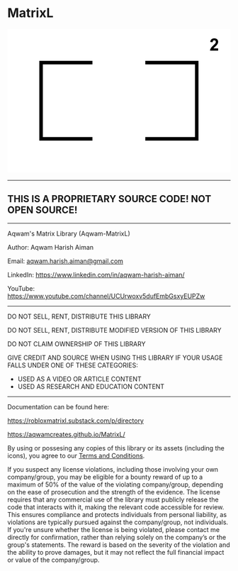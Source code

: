 # MatrixL

![MatrixL Icon](icons/MatrixLIcon.png)

--------------------------------------------------------------------

## THIS IS A PROPRIETARY SOURCE CODE! NOT OPEN SOURCE! 

--------------------------------------------------------------------

Aqwam's Matrix Library (Aqwam-MatrixL)

Author: Aqwam Harish Aiman
	
Email: aqwam.harish.aiman@gmail.com

LinkedIn: https://www.linkedin.com/in/aqwam-harish-aiman/
	
YouTube: https://www.youtube.com/channel/UCUrwoxv5dufEmbGsxyEUPZw
	
--------------------------------------------------------------------
	
DO NOT SELL, RENT, DISTRIBUTE THIS LIBRARY
	
DO NOT SELL, RENT, DISTRIBUTE MODIFIED VERSION OF THIS LIBRARY
	
DO NOT CLAIM OWNERSHIP OF THIS LIBRARY
	
GIVE CREDIT AND SOURCE WHEN USING THIS LIBRARY IF YOUR USAGE FALLS UNDER ONE OF THESE CATEGORIES:
	
- USED AS A VIDEO OR ARTICLE CONTENT
- USED AS RESEARCH AND EDUCATION CONTENT
	
--------------------------------------------------------------------

Documentation can be found here:

https://robloxmatrixl.substack.com/p/directory

https://aqwamcreates.github.io/MatrixL/

By using or possesing any copies of this library or its assets (including the icons), you agree to our [Terms and Conditions](docs/TermsAndConditions.md).

If you suspect any license violations, including those involving your own company/group, you may be eligible for a bounty reward of up to a maximum of 50% of the value of the violating company/group, depending on the ease of prosecution and the strength of the evidence. The license requires that any commercial use of the library must publicly release the code that interacts with it, making the relevant code accessible for review. This ensures compliance and protects individuals from personal liability, as violations are typically pursued against the company/group, not individuals. If you're unsure whether the license is being violated, please contact me directly for confirmation, rather than relying solely on the company’s or the group's statements. The reward is based on the severity of the violation and the ability to prove damages, but it may not reflect the full financial impact or value of the company/group.
